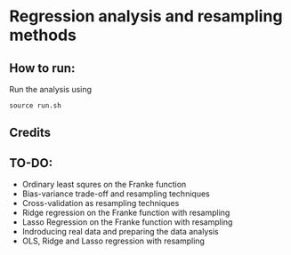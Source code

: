 # Regression analysis and resampling methods


## How to run:
Run the analysis using

```
source run.sh
```


## Credits

## TO-DO:
- Ordinary least squres on the Franke function
- Bias-variance trade-off and resampling techniques
- Cross-validation as resampling techniques
- Ridge regression on the Franke function with resampling
- Lasso Regression on the Franke function with resampling
- Indroducing real data and preparing the data analysis
- OLS, Ridge and Lasso regression with resampling
